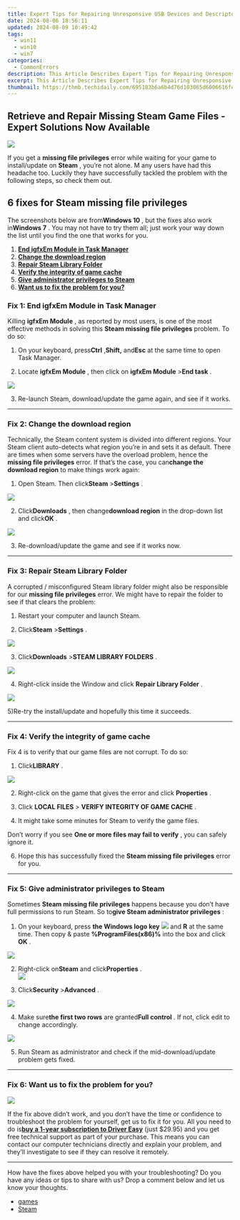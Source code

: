 ```yaml
---
title: Expert Tips for Repairing Unresponsive USB Devices and Descriptor Request Issues [Resolved]
date: 2024-08-06 18:56:11
updated: 2024-08-09 10:49:42
tags:
  - win11
  - win10
  - win7
categories:
  - CommonErrors
description: This Article Describes Expert Tips for Repairing Unresponsive USB Devices and Descriptor Request Issues [Resolved]
excerpt: This Article Describes Expert Tips for Repairing Unresponsive USB Devices and Descriptor Request Issues [Resolved]
thumbnail: https://thmb.techidaily.com/695183b6a6b4d76d103065d6006616fe1a028ff3df2b027aa653bee8bfb31d22.jpg
---
```


## Retrieve and Repair Missing Steam Game Files - Expert Solutions Now Available

![](https://images.drivereasy.com/wp-content/uploads/2018/07/img_5b444d26a276d.jpg)

 If you get a **missing file privileges**  error while waiting for your game to install/update on **Steam** , you’re not alone. M any users have had this headache too. Luckily they have successfully tackled the problem with the following steps, so check them out.

## 6 fixes for Steam **missing file privileges**

 The screenshots below are from**Windows 10** , but the fixes also work in**Windows 7** . You may not have to try them all; just work your way down the list until you find the one that works for you.

1. **[End igfxEm Module in Task Manager](#F1)**
2. **[Change the download region](#F2)**
3. **[Repair Steam Library Folder](#F3)**
4. **[Verify the integrity of game cache](#F4)**
5. **[Give administrator privileges to Steam](#F5)**
6. **[Want us to fix the problem for you?](#F6)**

### Fix 1: End  igfxEm Module in Task Manager

 Killing **igfxEm Module** , as reported by most users, is one of the most effective methods in solving this **Steam missing file privileges** problem. To do so:

 1) On your keyboard, press**Ctrl** ,**Shift,** and**Esc** at the same time to open Task Manager.

 2) Locate **igfxEm Module** , then click on **igfxEm Module** \>**End task** .

![](https://images.drivereasy.com/wp-content/uploads/2023/11/igfxem-1.jpg)

3) Re-launch Steam, download/update the game again, and see if it works.

---

### **Fix 2: Change the download region**

 Technically, the Steam content system is divided into different regions. Your Steam client auto-detects what region you’re in and sets it as default. There are times when some servers have the overload problem, hence the **missing file privileges** error. If that’s the case, you can**change the download region** to make things work again:

 1) Open Steam. Then click**Steam** \>**Settings** .

![](https://images.drivereasy.com/wp-content/uploads/2018/07/img_5b44283e9e804.jpg)

 2) Click**Downloads** , then change**download region** in the drop-down list and click**OK** .

![](https://images.drivereasy.com/wp-content/uploads/2018/07/img_5b44299d19c87.jpg)

3) Re-download/update the game and see if it works now.

---

### **Fix 3: Repair Steam Library Folder**

 A corrupted / misconfigured Steam library folder might also be responsible for our **missing file privileges** error. We might have to repair the folder to see if that clears the problem:

1) Restart your computer and launch Steam.

2) Click**Steam** \>**Settings** .

![](https://images.drivereasy.com/wp-content/uploads/2018/07/img_5b442ec7b8cb3.jpg)

 3) Click**Downloads** \>**STEAM LIBRARY FOLDERS** .

![](https://images.drivereasy.com/wp-content/uploads/2018/07/img_5b442db2f1da4.jpg)

 4) Right-click inside the Window and click **Repair Library Folder** .

![](https://images.drivereasy.com/wp-content/uploads/2018/07/img_5b442edecc5d9.jpg)

 5)Re-try the install/update and hopefully this time it succeeds.

---

### **Fix 4: Verify the integrity of game cache**

Fix 4 is to verify that our game files are not corrupt. To do so:

 1) Click**LIBRARY** .

![](https://images.drivereasy.com/wp-content/uploads/2018/07/img_5b4430add5c05.jpg)

 2) Right-click on the game that gives the error and click **Properties** .

 4) Click **LOCAL FILES**   \> **VERIFY INTEGRITY OF GAME CACHE** .

 5) It might take some minutes for Steam to verify the game files.

 Don’t worry if you see **One or more files may fail to verify** , you can safely ignore it.

 6) Hope this has successfully fixed the **Steam missing file privileges** error for you.

---

### Fix 5: Give administrator privileges to Steam

 Sometimes **Steam missing file privileges**  happens because you don’t have full permissions to run Steam. So to**give Steam administrator privileges** :

 1) On your keyboard, press **the Windows logo key** ![](https://images.drivereasy.com/wp-content/uploads/2018/04/img_5ae0331bc08e4.png)  and **R** at the same time. Then copy & paste **%ProgramFiles(x86)%** into the box and click **OK** .

![](https://images.drivereasy.com/wp-content/uploads/2023/11/programfile.jpg)

 2) Right-click on**Steam** and click**Properties** .  
![](https://images.drivereasy.com/wp-content/uploads/2018/07/steam2.jpg)

 3) Click**Security** \>**Advanced** .

![](https://images.drivereasy.com/wp-content/uploads/2018/07/img_5b44509268b60.jpg)

 4) Make sure**the first two rows** are granted**Full control** . If not, click edit to change accordingly.

![](https://images.drivereasy.com/wp-content/uploads/2018/07/img_5b4453eca629e.jpg)

 5) Run Steam as administrator and check if the mid-download/update problem gets fixed.

---

### Fix 6: Want us to fix the problem for you?

![](https://images.drivereasy.com/wp-content/uploads/2018/12/img_5c10e3465cf33.jpg)

 If the fix above didn’t work, and you don’t have the time or confidence to troubleshoot the problem for yourself, get us to fix it for you. All you need to do is[**buy a 1-year subscription to Driver Easy**](https://tools.techidaily.com/drivereasy/download/)   (just $29.95) and you get free technical support as part of your purchase. This means you can contact our computer technicians directly and explain your problem, and they’ll investigate to see if they can resolve it remotely.

---

 How have the fixes above helped you with your troubleshooting? Do you have any ideas or tips to share with us? Drop a comment below and let us know your thoughts.

* [games](https://tools.techidaily.com/drivereasy/download/)
* [Steam](https://tools.techidaily.com/drivereasy/download/)

<ins class="adsbygoogle"
     style="display:block"
     data-ad-format="autorelaxed"
     data-ad-client="ca-pub-7571918770474297"
     data-ad-slot="1223367746"></ins>



<ins class="adsbygoogle"
     style="display:block"
     data-ad-client="ca-pub-7571918770474297"
     data-ad-slot="8358498916"
     data-ad-format="auto"
     data-full-width-responsive="true"></ins>
